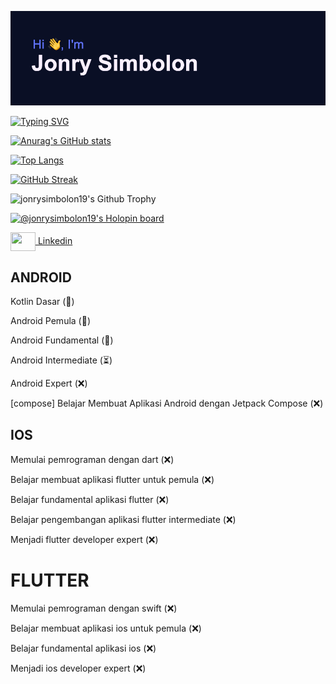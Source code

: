 [![MasterHead](https://github.com/jonrysimbolon/jonrysimbolon/blob/main/header.png)](https://github.com/jonrysimbolon)

[![Typing SVG](https://readme-typing-svg.herokuapp.com?font=Fira+Code&size=40&pause=1000&color=D4F798&center=true&vCenter=true&width=470&height=70&lines=Android+Developer)](https://git.io/typing-svg)

[![Anurag's GitHub stats](https://github-readme-stats.vercel.app/api?username=jonrysimbolon&theme=algolia&hide_border=true&border_radius=10)](https://github.com/jonrysimbolon/github-readme-stats)


[![Top Langs](https://github-readme-stats.vercel.app/api/top-langs/?username=jonrysimbolon&layout=compact&theme=algolia&hide_border=true&border_radius=10)](https://github.com/jonrysimbolon/github-readme-stats)

[![GitHub Streak](http://github-readme-streak-stats.herokuapp.com?user=jonrysimbolon&theme=algolia&hide_border=true&border_radius=10)](https://git.io/streak-stats)

![jonrysimbolon19's Github Trophy](https://github-profile-trophy.vercel.app/?username=jonrysimbolon&theme=algolia)

<!-- ini bagian akhir -->
[![@jonrysimbolon19's Holopin board](https://holopin.io/api/user/board?user=jonrysimbolon19)](https://holopin.io/@jonrysimbolon19)

<p align="left">
<a href="https://www.linkedin.com/in/jonry-simbolon-295b84134/" target="blank"><img align="center" src="https://cdn.jsdelivr.net/npm/simple-icons@3.0.1/icons/linkedin.svg" alt="" height="30" width="40" />  Linkedin</a>
</p>


## ANDROID
Kotlin Dasar (🎯)

Android Pemula (🎯)

Android Fundamental (🎯)

Android Intermediate (⏳)

Android Expert (❌)

[compose] Belajar Membuat Aplikasi Android dengan Jetpack Compose (❌)

## IOS
Memulai pemrograman dengan dart (❌)

Belajar membuat aplikasi flutter untuk pemula (❌)

Belajar fundamental aplikasi flutter (❌)

Belajar pengembangan aplikasi flutter intermediate (❌)

Menjadi flutter developer expert (❌)


# FLUTTER
Memulai pemrograman dengan swift (❌)

Belajar membuat aplikasi ios untuk pemula (❌)

Belajar fundamental aplikasi ios (❌)

Menjadi ios developer expert (❌)
